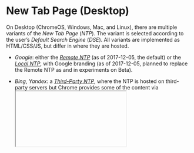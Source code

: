 New Tab Page (Desktop)
======================

On Desktop (ChromeOS, Windows, Mac, and Linux), there are multiple
variants of the *New Tab Page* (*NTP*). The variant is selected
according to the user’s *Default Search Engine* (*DSE*). All variants
are implemented as HTML/CSS/JS, but differ in where they are hosted.

*   *Google*: either the *[Remote NTP][remote-ntp]* (as of 2017-12-05,
    the default) or the *[Local NTP][local-ntp]*, with Google branding
    (as of 2017-12-05, planned to replace the Remote NTP as and in
    experiments on Beta).

*   *Bing*, *Yandex*: a *[Third-Party NTP][third-party-ntp]*, where the 
    NTP is hosted on third-party servers but Chrome provides some of the
    content via <iframe> elements.

*   *Other*: the *Local NTP* with no branding.

As of 2017-12-05, Bing and Yandex have implemented third-party NTPs. The
full list is in [`prepopulated_engines.json`][engines], under the key
`"new_tab_url"`.

All variants show up to 8 *NTP Tiles*. Each NTP tile represents a site
that Chrome believes the user is likely to want to visit. On Desktop,
NTP tiles have a title, a thumbnail, and an “X” button so that the user
can remove tiles that they don’t want.

[remote-ntp]:       #remote-ntp
[local-ntp]:        #local-ntp
[third-party-ntp]:  #third-party-ntp
[engines]:          https://chromium.googlesource.com/chromium/src/+/master/components/search_engines/prepopulated_engines.json

Variants
--------

### Local NTP

#### Google branding

##### One Google Bar

The *One Google Bar* (*OGB*) is at the top of the NTP. The NTP fetches
the OGB from Google servers each time it loads.

##### Google Logo

The *Google Logo* is below the OGB. By default, it is the regular Google
logo. It can also be a *Doodle*, if a Google Doodle is running for a
particular combination of (today’s date, user’s country).

(The Google homepage also shows signed-in users a Doodle on their
birthday. As of 2017-12-05, the local NTP does not support birthday
Doodles)

###### No Doodle

On a day when there is no Doodle (in the user’s current country), the
NTP shows the Google logo. It comes in two variants:

*   Colorful, if the user is using the default theme, or on any other
    theme with a solid black (L=0%), white (L=100%), or gray (S=0%)
    background color.
*   White, if the user’s theme has a background image, or if the
    background is a solid color, but not black, white, or gray.

Also, even on days when there is a Doodle, if the user’s theme’s
background is not solid white, new NTPs show the Google logo by default.
In this case, an animated spinner advertises the Doodle. If the user
clicks on the spinner, then the NTP resets to the default theme and
shows the Doodle.

###### Static Doodles

A *Static Doodle* shows as a single static image. When clicked, it
triggers a navigation to the Doodle’s target URL.

###### Animated Doodles

An *Animated Doodle* initially shows a static *Call-to-Action* (*CTA*)
image, usually with a “play” icon. When clicked, it swaps out the CTA
image for an animated image. When clicked a second time, it triggers a
navigation to the Doodle’s target URL.

###### Interactive Doodles

An *Interactive Doodle* is embedded into the NTP as an `<iframe>`.
The framed content usually contains a CTA image, but this is opaque to
the containing NTP.

The embedded Doodle can ask the containing NTP to resize the `<iframe>`
tag to enlarge the space available for the doodle. To do this, it sends
a `postMessage()` call to `window.parent`. The event data supports these
parameters:

*   `cmd` (required string): must be `"resizeDoodle"`.
*   `width` (optional string): a CSS width (with units) or `null`.
    Because the Doodle cannot know the size of the outer page, only
    `"100%"` (full page width) and `null` (default width) are
    recommended.
*   `height` (optional string): a CSS height (with units) or `null` for
    the default (`"200px"`). Must not be a percentage, but otherwise any
    units are OK.
*   `duration` (optional string): a CSS duration, such as `"130ms"` or
    `"1s"`. If `null` or absent, `"0s"` (no transition) is assumed.

For example:

    // Reset to initial width and height.
    window.parent.postMessage({cmd: "resizeDoodle"});

    // Transition smoothly to full-width, 350px tall.
    window.parent.postMessage({
        cmd: "resizeDoodle",
        width: "100%",
        height: "350px",
        duration: "1s",
    });

##### Fakebox

The *Fakebox* looks like a search bar, so that the NTP mimics the
appearance of the Google homepage. It’s not actually a real search bar,
and if the user uses it, the NTP moves any entered text to the Omnibox
and hides the Fakebox.

##### Promos

Below the NTP tiles, there is space for a *Promo*. A Promo is typically
a short string, typically used for disasters (e.g. “Affected by the
Boston Molassacre? Find a relief center near you.”) or an advertisement
(e.g. “Try the all-new new Chromebook, with included toaster oven.”).

As of 2017-12-05, the Local NTP does not yet support Promos.

#### Non-Google Local NTP

A non-Google local NTP shows only NTP tiles, with no branding. The tiles
are centered within the page.

### Remote NTP

The Remote NTP is hosted on Google servers. It is intended for removal,
and is not documented here.

### Third-Party NTP

TODO(sfiera)
